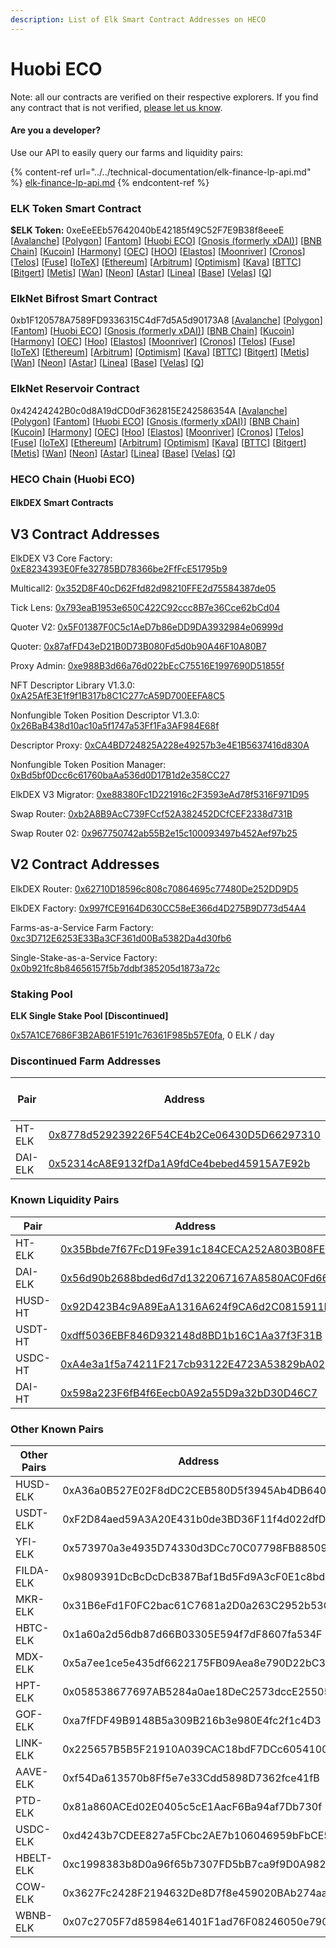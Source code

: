 ```yaml
---
description: List of Elk Smart Contract Addresses on HECO
---
```


# Huobi ECO

Note: all our contracts are verified on their respective explorers. If you find any contract that is not verified, [please let us know](mailto:hello@elk.finance).

#### Are you a developer?

Use our API to easily query our farms and liquidity pairs:

{% content-ref url="../../technical-documentation/elk-finance-lp-api.md" %}
[elk-finance-lp-api.md](../../technical-documentation/elk-finance-lp-api.md)
{% endcontent-ref %}

### ELK Token Smart Contract

**$ELK Token:** 0xeEeEEb57642040bE42185f49C52F7E9B38f8eeeE \[[Avalanche](https://snowtrace.io/token/0xeeeeeb57642040be42185f49c52f7e9b38f8eeee)] \[[Polygon](https://polygonscan.com/token/0xeEeEEb57642040bE42185f49C52F7E9B38f8eeeE)] \[[Fantom](https://ftmscan.com/token/0xeEeEEb57642040bE42185f49C52F7E9B38f8eeeE)] \[[Huobi ECO](https://hecoinfo.com/token/0xeEeEEb57642040bE42185f49C52F7E9B38f8eeeE)] \[[Gnosis (formerly xDAI)](https://blockscout.com/xdai/mainnet/token/0xeEeEEb57642040bE42185f49C52F7E9B38f8eeeE/token-transfers)] \[[BNB Chain](https://bscscan.com/token/0xeEeEEb57642040bE42185f49C52F7E9B38f8eeeE)] \[[Kucoin](https://explorer.kcc.io/en/token/0xeeeeeb57642040be42185f49c52f7e9b38f8eeee)] \[[Harmony](https://explorer.harmony.one/address/0xeEeEEb57642040bE42185f49C52F7E9B38f8eeeE)] \[[OEC](https://www.oklink.com/en/okc/address/0xeeeeeb57642040be42185f49c52f7e9b38f8eeee)] \[[HOO](https://hooscan.com/token/0xeEeEEb57642040bE42185f49C52F7E9B38f8eeeE)] \[[Elastos](https://esc.elastos.io/token/0xeEeEEb57642040bE42185f49C52F7E9B38f8eeeE/token-transfers)] \[[Moonriver](https://blockscout.moonriver.moonbeam.network/token/0xeEeEEb57642040bE42185f49C52F7E9B38f8eeeE/token-transfers)] \[[Cronos](https://cronos.org/explorer/token/0xeEeEEb57642040bE42185f49C52F7E9B38f8eeeE/token-transfers)] \[[Telos](https://www.teloscan.io/address/0xeeeeeb57642040be42185f49c52f7e9b38f8eeee)] \[[Fuse](https://explorer.fuse.io/token/0xeEeEEb57642040bE42185f49C52F7E9B38f8eeeE/token-transfers)] \[[IoTeX](https://iotexscout.io/address/0xeEeEEb57642040bE42185f49C52F7E9B38f8eeeE)] \[[Ethereum](https://etherscan.io/address/0xeEeEEb57642040bE42185f49C52F7E9B38f8eeeE)] \[[Arbitrum](https://arbiscan.io/address/0xeeeeeb57642040be42185f49c52f7e9b38f8eeee)] \[[Optimism](https://optimistic.etherscan.io/address/0xeeeeeb57642040be42185f49c52f7e9b38f8eeee)] \[[Kava](https://explorer.kava.io/address/0xeEeEEb57642040bE42185f49C52F7E9B38f8eeeE)] \[[BTTC](https://bttcscan.com/address/0xeeeeeb57642040be42185f49c52f7e9b38f8eeee)] \[[Bitgert](https://brisescan.com/address/0xeEeEEb57642040bE42185f49C52F7E9B38f8eeeE)] \[[Metis](https://andromeda-explorer.metis.io/address/0xeEeEEb57642040bE42185f49C52F7E9B38f8eeeE)] \[[Wan](https://www.wanscan.org/address/0xeEeEEb57642040bE42185f49C52F7E9B38f8eeeE)] \[[Neon](https://neonscan.org/address/0xeEeEEb57642040bE42185f49C52F7E9B38f8eeeE)] \[[Astar](https://blockscout.com/astar/address/0xeEeEEb57642040bE42185f49C52F7E9B38f8eeeE)] \[[Linea](https://explorer.linea.build/address/0xeEeEEb57642040bE42185f49C52F7E9B38f8eeeE)] \[[Base](https://basescan.org/address/0xeEeEEb57642040bE42185f49C52F7E9B38f8eeeE)] \[[Velas](https://evmexplorer.velas.com/address/0xeEeEEb57642040bE42185f49C52F7E9B38f8eeeE)] \[[Q](https://explorer.q.org/address/0xeEeEEb57642040bE42185f49C52F7E9B38f8eeeE)]

### ElkNet Bifrost Smart Contract

0xb1F120578A7589FD9336315C4dF7d5A5d90173A8 \[[Avalanche](https://snowtrace.io/address/0xb1F120578A7589FD9336315C4dF7d5A5d90173A8)] \[[Polygon](https://polygonscan.com/address/0xb1F120578A7589FD9336315C4dF7d5A5d90173A8)] \[[Fantom](https://ftmscan.com/address/0xb1F120578A7589FD9336315C4dF7d5A5d90173A8)] \[[Huobi ECO](https://hecoinfo.com/address/0xb1F120578A7589FD9336315C4dF7d5A5d90173A8)] \[[Gnosis (formerly xDAI)](https://blockscout.com/xdai/mainnet/address/0xb1F120578A7589FD9336315C4dF7d5A5d90173A8)] \[[BNB Chain](https://bscscan.com/address/0xb1F120578A7589FD9336315C4dF7d5A5d90173A8)] \[[Kucoin](https://explorer.kcc.io/address/0xb1F120578A7589FD9336315C4dF7d5A5d90173A8)] \[[Harmony](https://explorer.harmony.one/address/0xb1F120578A7589FD9336315C4dF7d5A5d90173A8)] \[[OEC](https://www.oklink.com/oktc/address/0xb1F120578A7589FD9336315C4dF7d5A5d90173A8)] \[[Hoo](https://hooscan.com/address/0xb1F120578A7589FD9336315C4dF7d5A5d90173A8)] \[[Elastos](https://esc.elastos.io/address/0xb1F120578A7589FD9336315C4dF7d5A5d90173A8)] \[[Moonriver](https://blockscout.moonriver.moonbeam.network/address/0xb1F120578A7589FD9336315C4dF7d5A5d90173A8)] \[[Cronos](https://cronos.org/explorer/address/0xb1F120578A7589FD9336315C4dF7d5A5d90173A8)] \[[Telos](https://www.teloscan.io/evm/address/0xb1F120578A7589FD9336315C4dF7d5A5d90173A8)] \[[Fuse](https://explorer.fuse.io/address/0xb1F120578A7589FD9336315C4dF7d5A5d90173A8)] \[[IoTeX](https://iotexscout.io/address/0xb1F120578A7589FD9336315C4dF7d5A5d90173A8)] \[[Ethereum](https://etherscan.io/address/0xb1F120578A7589FD9336315C4dF7d5A5d90173A8)] \[[Arbitrum](https://arbiscan.io/address/0xb1F120578A7589FD9336315C4dF7d5A5d90173A8)] \[[Optimism](https://optimistic.etherscan.io/address/0xb1F120578A7589FD9336315C4dF7d5A5d90173A8)] \[[Kava](https://explorer.kava.io/address/0xb1F120578A7589FD9336315C4dF7d5A5d90173A8)] \[[BTTC](https://bttcscan.com/address/0xb1f120578a7589fd9336315c4df7d5a5d90173a8)] \[[Bitgert](https://brisescan.com/address/0xb1F120578A7589FD9336315C4dF7d5A5d90173A8)] \[[Metis](https://andromeda-explorer.metis.io/address/0xb1F120578A7589FD9336315C4dF7d5A5d90173A8)] \[[Wan](https://www.wanscan.org/address/0xb1F120578A7589FD9336315C4dF7d5A5d90173A8)] \[[Neon](https://neonscan.org/address/0xb1F120578A7589FD9336315C4dF7d5A5d90173A8)] \[[Astar](https://blockscout.com/astar/address/0xb1F120578A7589FD9336315C4dF7d5A5d90173A8)] \[[Linea](https://explorer.linea.build/address/0xb1F120578A7589FD9336315C4dF7d5A5d90173A8)] \[[Base](https://basescan.org/address/0xb1F120578A7589FD9336315C4dF7d5A5d90173A8)] \[[Velas](https://evmexplorer.velas.com/address/0xb1F120578A7589FD9336315C4dF7d5A5d90173A8)] \[[Q](https://explorer.q.org/address/0xb1F120578A7589FD9336315C4dF7d5A5d90173A8)]

### ElkNet Reservoir Contract

0x42424242B0c0d8A19dCD0dF362815E242586354A \[[Avalanche](https://snowtrace.io/address/0x42424242B0c0d8A19dCD0dF362815E242586354A)] \[[Polygon](https://polygonscan.com/address/0x42424242B0c0d8A19dCD0dF362815E242586354A)] \[[Fantom](https://ftmscan.com/address/0x42424242B0c0d8A19dCD0dF362815E242586354A)] \[[Huobi ECO](https://hecoinfo.com/address/0x42424242B0c0d8A19dCD0dF362815E242586354A)] \[[Gnosis (formerly xDAI)](https://blockscout.com/xdai/mainnet/address/0x42424242B0c0d8A19dCD0dF362815E242586354A)] \[[BNB Chain](https://bscscan.com/address/0x42424242B0c0d8A19dCD0dF362815E242586354A)] \[[Kucoin](https://explorer.kcc.io/address/0x42424242B0c0d8A19dCD0dF362815E242586354A)] \[[Harmony](https://explorer.harmony.one/address/0x42424242B0c0d8A19dCD0dF362815E242586354A)] \[[OEC](https://www.oklink.com/oktc/address/0x42424242B0c0d8A19dCD0dF362815E242586354A)] \[[Hoo](https://hooscan.com/address/0x42424242B0c0d8A19dCD0dF362815E242586354A)] \[[Elastos](https://esc.elastos.io/address/0x42424242B0c0d8A19dCD0dF362815E242586354A)] \[[Moonriver](https://blockscout.moonriver.moonbeam.network/address/0x42424242B0c0d8A19dCD0dF362815E242586354A)] \[[Cronos](https://cronos.org/explorer/address/0x42424242B0c0d8A19dCD0dF362815E242586354A)] \[[Telos](https://www.teloscan.io/evm/address/0x42424242B0c0d8A19dCD0dF362815E242586354A)] \[[Fuse](https://explorer.fuse.io/address/0x42424242B0c0d8A19dCD0dF362815E242586354A)] \[[IoTeX](https://iotexscout.io/address/0x42424242B0c0d8A19dCD0dF362815E242586354A)] \[[Ethereum](https://etherscan.io/address/0x42424242B0c0d8A19dCD0dF362815E242586354A)] \[[Arbitrum](https://arbiscan.io/address/0x42424242B0c0d8A19dCD0dF362815E242586354A)] \[[Optimism](https://optimistic.etherscan.io/address/0x42424242B0c0d8A19dCD0dF362815E242586354A)] \[[Kava](https://explorer.kava.io/address/0x42424242B0c0d8A19dCD0dF362815E242586354A)] \[[BTTC](https://bttcscan.com/address/0x42424242B0c0d8A19dCD0dF362815E242586354A)] \[[Bitgert](https://brisescan.com/address/0x42424242B0c0d8A19dCD0dF362815E242586354A)] \[[Metis](https://andromeda-explorer.metis.io/address/0x42424242B0c0d8A19dCD0dF362815E242586354A)] \[[Wan](https://www.wanscan.org/address/0x42424242B0c0d8A19dCD0dF362815E242586354A)] \[[Neon](https://neonscan.org/address/0x42424242B0c0d8A19dCD0dF362815E242586354A)] \[[Astar](https://blockscout.com/astar/address/0x42424242B0c0d8A19dCD0dF362815E242586354A)] \[[Linea](https://explorer.linea.build/address/0x42424242B0c0d8A19dCD0dF362815E242586354A)] \[[Base](https://basescan.org/address/0x42424242B0c0d8A19dCD0dF362815E242586354A)] \[[Velas](https://evmexplorer.velas.com/address/0x42424242B0c0d8A19dCD0dF362815E242586354A)] \[[Q](https://explorer.q.org/address/0x42424242B0c0d8A19dCD0dF362815E242586354A)]

### HECO Chain (Huobi ECO)

#### ElkDEX Smart Contracts

## V3 Contract Addresses

ElkDEX V3 Core Factory: [0xE8234393E0Ffe32785BD78366be2FfFcE51795b9](https://hecoinfo.com/address/0xE8234393E0Ffe32785BD78366be2FfFcE51795b9)

Multicall2: [0x352D8F40cD62Ffd82d98210FFE2d75584387de05](https://hecoinfo.com/address/0x352D8F40cD62Ffd82d98210FFE2d75584387de05)

Tick Lens: [0x793eaB1953e650C422C92ccc8B7e36Cce62bCd04](https://hecoinfo.com/address/0x793eaB1953e650C422C92ccc8B7e36Cce62bCd04)

Quoter V2: [0x5F01387F0C5c1AeD7b86eDD9DA3932984e06999d](https://hecoinfo.com/address/0x5F01387F0C5c1AeD7b86eDD9DA3932984e06999d)

Quoter: [0x87afFD43eD21B0D73B080Fd5d0b90A46F10A80B7](https://hecoinfo.com/address/0x87afFD43eD21B0D73B080Fd5d0b90A46F10A80B7)

Proxy Admin: [0xe988B3d66a76d022bEcC75516E1997690D51855f](https://hecoinfo.com/address/0xe988B3d66a76d022bEcC75516E1997690D51855f)

NFT Descriptor Library V1.3.0: [0xA25AfE3E1f9f1B317b8C1C277cA59D700EEFA8C5](https://hecoinfo.com/address/0xA25AfE3E1f9f1B317b8C1C277cA59D700EEFA8C5)

Nonfungible Token Position Descriptor V1.3.0: [0x26BaB438d10ac10a5f1747a53Ff1Fa3AF984E68f](https://hecoinfo.com/address/0x26BaB438d10ac10a5f1747a53Ff1Fa3AF984E68f)

Descriptor Proxy: [0xCA4BD724825A228e49257b3e4E1B5637416d830A](https://hecoinfo.com/address/0xCA4BD724825A228e49257b3e4E1B5637416d830A)

Nonfungible Token Position Manager: [0xBd5bf0Dcc6c61760baAa536d0D17B1d2e358CC27](https://hecoinfo.com/address/0xBd5bf0Dcc6c61760baAa536d0D17B1d2e358CC27)

ElkDEX V3 Migrator: [0xe88380Fc1D221916c2F3593eAd78f5316F971D95](https://hecoinfo.com/address/0xe88380Fc1D221916c2F3593eAd78f5316F971D95)

Swap Router: [0xb2A8B9AcC739FCcf52A382452DCfCEF2338d731B](https://hecoinfo.com/address/0xb2A8B9AcC739FCcf52A382452DCfCEF2338d731B)

Swap Router 02: [0x967750742ab55B2e15c100093497b452Aef97b25](https://hecoinfo.com/address/0x967750742ab55B2e15c100093497b452Aef97b25)

## V2 Contract Addresses

ElkDEX Router: [0x62710D18596c808c70864695c77480De252DD9D5](https://hecoinfo.com/address/0x62710D18596c808c70864695c77480De252DD9D5)

ElkDEX Factory: [0x997fCE9164D630CC58eE366d4D275B9D773d54A4](https://hecoinfo.com/address/0x997fCE9164D630CC58eE366d4D275B9D773d54A4)

Farms-as-a-Service Farm Factory: [0xc3D712E6253E33Ba3CF361d00Ba5382Da4d30fb6](https://hecoinfo.com/address/0xc3D712E6253E33Ba3CF361d00Ba5382Da4d30fb6)

Single-Stake-as-a-Service Factory: [0x0b921fc8b84656157f5b7ddbf385205d1873a72c](https://hecoinfo.com/address/0x0b921fc8b84656157f5b7ddbf385205d1873a72c)


### Staking Pool

**ELK Single Stake Pool \[Discontinued]**

[0x57A1CE7686F3B2AB61F5191c76361F985b57E0fa](https://hecoinfo.com/address/0x57A1CE7686F3B2AB61F5191c76361F985b57E0fa), 0 ELK / day



### **Discontinued Farm Addresses**

| Pair    | Address                                                                                                               | ELK / day |
| ------- | --------------------------------------------------------------------------------------------------------------------- | --------- |
| HT-ELK  | [0x8778d529239226F54CE4b2Ce06430D5D66297310](https://hecoinfo.com/address/0x8778d529239226F54CE4b2Ce06430D5D66297310) | 0         |
| DAI-ELK | [0x52314cA8E9132fDa1A9fdCe4bebed45915A7E92b](https://hecoinfo.com/address/0x52314cA8E9132fDa1A9fdCe4bebed45915A7E92b) | 0         |

### Known Liquidity Pairs

| Pair    | Address                                                                                                               |
| ------- | --------------------------------------------------------------------------------------------------------------------- |
| HT-ELK  | [0x35Bbde7f67FcD19Fe391c184CECA252A803B08FE](https://hecoinfo.com/address/0x35bbde7f67fcd19fe391c184ceca252a803b08fe) |
| DAI-ELK | [0x56d90b2688bded6d7d1322067167A8580AC0Fd66](https://hecoinfo.com/address/0x56d90b2688bded6d7d1322067167A8580AC0Fd66) |
| HUSD-HT | [0x92D423B4c9A89EaA1316A624f9CA6d2C0815911E](https://hecoinfo.com/address/0x92D423B4c9A89EaA1316A624f9CA6d2C0815911E) |
| USDT-HT | [0xdff5036EBF846D932148d8BD1b16C1Aa37f3F31B](https://hecoinfo.com/address/0xdff5036EBF846D932148d8BD1b16C1Aa37f3F31B) |
| USDC-HT | [0xA4e3a1f5a74211F217cb93122E4723A53829bA02](https://hecoinfo.com/address/0xA4e3a1f5a74211F217cb93122E4723A53829bA02) |
| DAI-HT  | [0x598a223F6fB4f6Eecb0A92a55D9a32bD30D46C7](https://hecoinfo.com/address/0x598a223F6fB4f6Eecb0A92a55D9a32bD30D46C7a)  |

### Other Known Pairs

| Other Pairs | Address                                    |
| ----------- | ------------------------------------------ |
| HUSD-ELK    | 0xA36a0B527E02F8dDC2CEB580D5f3945Ab4DB6406 |
| USDT-ELK    | 0xF2D84aed59A3A20E431b0de3BD36F11f4d022dfD |
| YFI-ELK     | 0x573970a3e4935D74330d3DCc70C07798FB88509C |
| FILDA-ELK   | 0x9809391DcBcDcDcB387Baf1Bd5Fd9A3cF0E1c8bd |
| MKR-ELK     | 0x31B6eFd1F0FC2bac61C7681a2D0a263C2952b53C |
| HBTC-ELK    | 0x1a60a2d56db87d66B03305E594f7dF8607fa534F |
| MDX-ELK     | 0x5a7ee1ce5e435df6622175FB09Aea8e790D22bC3 |
| HPT-ELK     | 0x058538677697AB5284a0ae18DeC2573dccE25505 |
| GOF-ELK     | 0xa7fFDF49B9148B5a309B216b3e980E4fc2f1c4D3 |
| LINK-ELK    | 0x225657B5B5F21910A039CAC18bdF7DCc6054100a |
| AAVE-ELK    | 0xf54Da613570b8Ff5e7e33Cdd5898D7362fce41fB |
| PTD-ELK     | 0x81a860ACEd02E0405c5cE1AacF6Ba94af7Db730f |
| USDC-ELK    | 0xd4243b7CDEE827a5FCbc2AE7b106046959bFbCE5 |
| HBELT-ELK   | 0xc1998383b8D0a96f65b7307FD5bB7ca9f9D0A982 |
| COW-ELK     | 0x3627Fc2428F2194632De8D7f8e459020BAb274aa |
| WBNB-ELK    | 0x07c2705F7d85984e61401F1ad76F08246050e790 |

